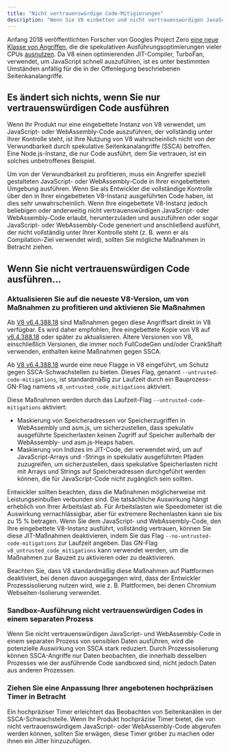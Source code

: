 ```yaml
---
title: "Nicht vertrauenswürdige Code-Mitigierungen"
description: "Wenn Sie V8 einbetten und nicht vertrauenswürdigen JavaScript-Code ausführen, aktivieren Sie die V8-Maßnahmen, um sich vor spekulativen Seitenkanalangriffen zu schützen."
---
```

Anfang 2018 veröffentlichten Forscher von Googles Project Zero [eine neue Klasse von Angriffen](https://googleprojectzero.blogspot.com/2018/01/reading-privileged-memory-with-side.html), die die spekulativen Ausführungsoptimierungen vieler CPUs [ausnutzen](https://security.googleblog.com/2018/01/more-details-about-mitigations-for-cpu_4.html). Da V8 einen optimierenden JIT-Compiler, TurboFan, verwendet, um JavaScript schnell auszuführen, ist es unter bestimmten Umständen anfällig für die in der Offenlegung beschriebenen Seitenkanalangriffe.

## Es ändert sich nichts, wenn Sie nur vertrauenswürdigen Code ausführen

Wenn Ihr Produkt nur eine eingebettete Instanz von V8 verwendet, um JavaScript- oder WebAssembly-Code auszuführen, der vollständig unter Ihrer Kontrolle steht, ist Ihre Nutzung von V8 wahrscheinlich nicht von der Verwundbarkeit durch spekulative Seitenkanalangriffe (SSCA) betroffen. Eine Node.js-Instanz, die nur Code ausführt, dem Sie vertrauen, ist ein solches unbetroffenes Beispiel.

Um von der Verwundbarkeit zu profitieren, muss ein Angreifer speziell gestalteten JavaScript- oder WebAssembly-Code in Ihrer eingebetteten Umgebung ausführen. Wenn Sie als Entwickler die vollständige Kontrolle über den in Ihrer eingebetteten V8-Instanz ausgeführten Code haben, ist dies sehr unwahrscheinlich. Wenn Ihre eingebettete V8-Instanz jedoch beliebigen oder anderweitig nicht vertrauenswürdigen JavaScript- oder WebAssembly-Code erlaubt, herunterzuladen und auszuführen oder sogar JavaScript- oder WebAssembly-Code generiert und anschließend ausführt, der nicht vollständig unter Ihrer Kontrolle steht (z. B. wenn er als Compilation-Ziel verwendet wird), sollten Sie mögliche Maßnahmen in Betracht ziehen.

## Wenn Sie nicht vertrauenswürdigen Code ausführen…

### Aktualisieren Sie auf die neueste V8-Version, um von Maßnahmen zu profitieren und aktivieren Sie Maßnahmen

Ab [V8 v6.4.388.18](https://chromium.googlesource.com/v8/v8/+/e6eddfe4d1ed9d96b453d14b84ac19769388d8b1) sind Maßnahmen gegen diese Angriffsart direkt in V8 verfügbar. Es wird daher empfohlen, Ihre eingebettete Kopie von V8 auf [v6.4.388.18](https://chromium.googlesource.com/v8/v8/+/e6eddfe4d1ed9d96b453d14b84ac19769388d8b1) oder später zu aktualisieren. Ältere Versionen von V8, einschließlich Versionen, die immer noch FullCodeGen und/oder CrankShaft verwenden, enthalten keine Maßnahmen gegen SSCA.

Ab [V8 v6.4.388.18](https://chromium.googlesource.com/v8/v8/+/e6eddfe4d1ed9d96b453d14b84ac19769388d8b1) wurde eine neue Flagge in V8 eingeführt, um Schutz gegen SSCA-Schwachstellen zu bieten. Dieses Flag, genannt `--untrusted-code-mitigations`, ist standardmäßig zur Laufzeit durch ein Bauprozess-GN-Flag namens `v8_untrusted_code_mitigations` aktiviert.

Diese Maßnahmen werden durch das Laufzeit-Flag `--untrusted-code-mitigations` aktiviert:

- Maskierung von Speicheradressen vor Speicherzugriffen in WebAssembly und asm.js, um sicherzustellen, dass spekulativ ausgeführte Speicherlasten keinen Zugriff auf Speicher außerhalb der WebAssembly- und asm.js-Heaps haben.
- Maskierung von Indizes im JIT-Code, der verwendet wird, um auf JavaScript-Arrays und -Strings in spekulativ ausgeführten Pfaden zuzugreifen, um sicherzustellen, dass spekulative Speicherlasten nicht mit Arrays und Strings auf Speicheradressen durchgeführt werden können, die für JavaScript-Code nicht zugänglich sein sollten.

Entwickler sollten beachten, dass die Maßnahmen möglicherweise mit Leistungseinbußen verbunden sind. Die tatsächliche Auswirkung hängt erheblich von Ihrer Arbeitslast ab. Für Arbeitslasten wie Speedometer ist die Auswirkung vernachlässigbar, aber für extremere Rechenlasten kann sie bis zu 15 % betragen. Wenn Sie dem JavaScript- und WebAssembly-Code, den Ihre eingebettete V8-Instanz ausführt, vollständig vertrauen, können Sie diese JIT-Maßnahmen deaktivieren, indem Sie das Flag `--no-untrusted-code-mitigations` zur Laufzeit angeben. Das GN-Flag `v8_untrusted_code_mitigations` kann verwendet werden, um die Maßnahmen zur Bauzeit zu aktivieren oder zu deaktivieren.

Beachten Sie, dass V8 standardmäßig diese Maßnahmen auf Plattformen deaktiviert, bei denen davon ausgegangen wird, dass der Entwickler Prozessisolierung nutzen wird, wie z. B. Plattformen, bei denen Chromium Webseiten-Isolierung verwendet.

### Sandbox-Ausführung nicht vertrauenswürdigen Codes in einem separaten Prozess

Wenn Sie nicht vertrauenswürdigen JavaScript- und WebAssembly-Code in einem separaten Prozess von sensiblen Daten ausführen, wird die potenzielle Auswirkung von SSCA stark reduziert. Durch Prozessisolierung können SSCA-Angriffe nur Daten beobachten, die innerhalb desselben Prozesses wie der ausführende Code sandboxed sind, nicht jedoch Daten aus anderen Prozessen.

### Ziehen Sie eine Anpassung Ihrer angebotenen hochpräzisen Timer in Betracht

Ein hochpräziser Timer erleichtert das Beobachten von Seitenkanälen in der SSCA-Schwachstelle. Wenn Ihr Produkt hochpräzise Timer bietet, die von nicht vertrauenswürdigem JavaScript- oder WebAssembly-Code abgerufen werden können, sollten Sie erwägen, diese Timer gröber zu machen oder ihnen ein Jitter hinzuzufügen.
